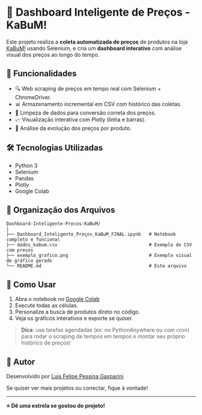 # 🧠 Dashboard Inteligente de Preços - KaBuM!

Este projeto realiza a **coleta automatizada de preços** de produtos na loja [KaBuM!](https://www.kabum.com.br/) usando Selenium, e cria um **dashboard interativo** com análise visual dos preços ao longo do tempo.

## 🚀 Funcionalidades

- 🔍 Web scraping de preços em tempo real com Selenium + ChromeDriver.
- 📊 Armazenamento incremental em CSV com histórico das coletas.
- 🧼 Limpeza de dados para conversão correta dos preços.
- 📈 Visualização interativa com Plotly (linha e barras).
- 📅 Análise da evolução dos preços por produto.

## 🛠️ Tecnologias Utilizadas

- Python 3
- Selenium
- Pandas
- Plotly
- Google Colab


## 📁 Organização dos Arquivos

```
Dashboard-Inteligente-Precos-KaBuM/
│
├── Dashboard_Inteligente_Preços_KaBuM_FINAL.ipynb   # Notebook completo e funcional
├── dados_kabum.csv                                  # Exemplo de CSV com preços
├── exemplo_grafico.png                              # Exemplo visual de gráfico gerado
└── README.md                                        # Este arquivo
```

## 🧠 Como Usar

1. Abra o notebook no [Google Colab](https://colab.research.google.com/)
2. Execute todas as células.
3. Personalize a busca de produtos direto no código.
4. Veja os gráficos interativos e exporte se quiser.

> **Dica**: use tarefas agendadas (ex: no PythonAnywhere ou com cron) para rodar o scraping de tempos em tempos e montar seu próprio histórico de preços!

## 🔗 Autor

Desenvolvido por [Luis Felipe Pessina Gasparini](https://www.linkedin.com/in/luis-felipe-pessina-gasparini-245098358/) 

Se quiser ver mais projetos ou conectar, fique à vontade!

---
**⭐ Dê uma estrela se gostou do projeto!**

